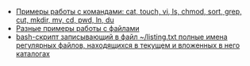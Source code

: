 - [Примеры работы с командами: cat, touch, vi, ls, chmod, sort, grep, cut, mkdir, mv, cd, pwd, ln, du](cat-touch-vi-ls-chmod-sort-grep-cut-mkdir-mv-cd-pwd-ln-du/)
- [Разные примеры работы с файлами](work-with-files/)
- [bash-скрипт записывающий в файл ~/listing.txt полные имена регулярных файлов, находящихся в текущем и вложенных в него каталогах](regular-files/)

